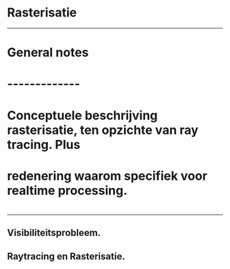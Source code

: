 # Rasterisatie

---
# General notes
# -------------
# Conceptuele beschrijving rasterisatie, ten opzichte van ray tracing. Plus
# redenering waarom specifiek voor realtime processing.
#
---

## Visibiliteitsprobleem.

## Raytracing en Rasterisatie. 


